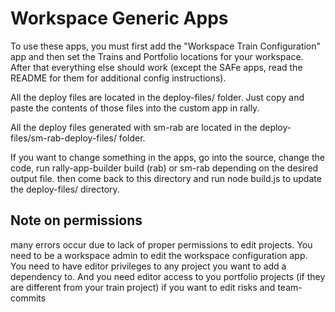 Workspace Generic Apps
======================

To use these apps, you must first add the "Workspace Train Configuration" app
and then set the Trains and Portfolio locations for your workspace. After 
that everything else should work (except the SAFe apps, read the README for them
for additional config instructions).

All the deploy files are located in the deploy-files/ folder. Just copy and paste
the contents of those files into the custom app in rally. 

All the deploy files generated with sm-rab are located in the 
deploy-files/sm-rab-deploy-files/ folder. 

If you want to change something in the apps, go into the source, change the code,
run rally-app-builder build (rab) or sm-rab depending on the desired output file.
then come back to this directory and run node build.js to update the deploy-files/
directory.

## Note on permissions
many errors occur due to lack of proper permissions to edit projects. You need to be
a workspace admin to edit the workspace configuration app. You need to have editor
privileges to any project you want to add a dependency to. And you need editor access
to you portfolio projects (if they are different from your train project) if you want 
to edit risks and team-commits
